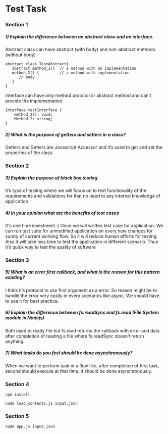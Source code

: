 # Test Task 

### Section 1

##### 1) Explain the difference between an abstract class and an interface.

 Abstract class can have abstract (with body) and non-abstract methods. (without body)
 
    abstract class TestAbstract{
       abstract method_1() 	// a method with no implementation
       method_2() { 		// a method with implementation
          // body
       }
    }
Interface can have only method protocol or abstract method and can’t provide the implementation

    Interface testInterface {
        method_1(): void;
        Method_2: string;
    }

##### 2) What is the purpose of getters and setters in a class?

   Getters and Setters are Javascript Accessor and it’s used to get and set the properties of the class.


### Section 2

##### 3) Explain the purpose of black box testing

It’s type of testing where we will focus on to test functionality of the requirements and validations  for that no need to any internal knowledge of application

##### 4) In your opinion what are the benefits of test cases

It's one time investment :) 
Once we will written test case for application. We can run test suite for unmodified application on every new changes for surety of current working flow. 
So it will reduce human efforts for testing. Also it will take less time to test the application in different scenario. 
Thus It’s quick way to test the quality of software



### Section 3

##### 5) What is an error first callback, and what is the reason for this pattern existing?

I think it’s protocol to use first argument as a error. So reason might be to handle the error very easily in every scenarios like async.
We should have to use it for best practice.


##### 6) Explain the difference between fs.readSync and fs.read (File System module in Nodejs)

Both used to ready file but fs.read returns the callback with error and data after completion of reading a file where fs.readSync doesn’t return anything.

##### 7) What tasks do you feel should be done asynchronously?

When we want to perform task in a flow like, after completion of first task, second should execute at that time, it should be done asynchronously.

### Section 4

`npm install`

`node load_contents.js input.json`

### Section 5

`node app.js input.json`